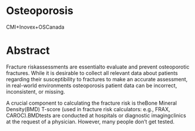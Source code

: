 # Osteoporosis
CMI+Inovex+OSCanada



# Abstract

Fracture riskassessments are essentialto evaluate and prevent osteoporotic fractures. While it is desirable to collect all relevant data about patients regarding their susceptibility to fractures to make an accurate assessment, in real-world environments osteoporosis patient data can be incorrect, inconsistent, or missing.


A crucial component to calculating the fracture risk is theBone Mineral Density(BMD) T-score (used in fracture risk calculators: e.g., FRAX, CAROC).BMDtests are conducted at hospitals or diagnostic imagingclinics at the request of a physician. However, many people don’t get tested.
